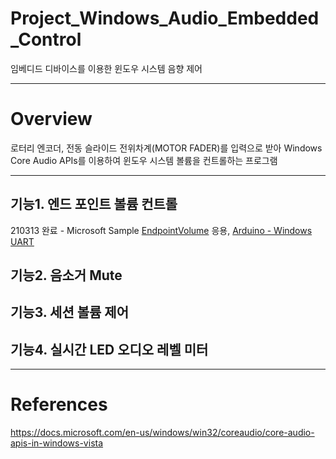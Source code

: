 # Project_Windows_Audio_Embedded_Control
임베디드 디바이스를 이용한 윈도우 시스템 음향 제어

---

# Overview
로터리 엔코더, 전동 슬라이드 전위차계(MOTOR FADER)를 입력으로 받아 Windows Core Audio APIs를 이용하여 윈도우 시스템 볼륨을 컨트롤하는 프로그램

---

## 기능1. 엔드 포인트 볼륨 컨트롤
210313 완료 - Microsoft Sample [EndpointVolume](https://docs.microsoft.com/en-us/windows/win32/coreaudio/endpointvolume) 응용, [Arduino - Windows UART](https://playground.arduino.cc/Interfacing/CPPWindows/)


## 기능2. 음소거 Mute

## 기능3. 세션 볼륨 제어

## 기능4. 실시간 LED 오디오 레벨 미터


---

# References
https://docs.microsoft.com/en-us/windows/win32/coreaudio/core-audio-apis-in-windows-vista
